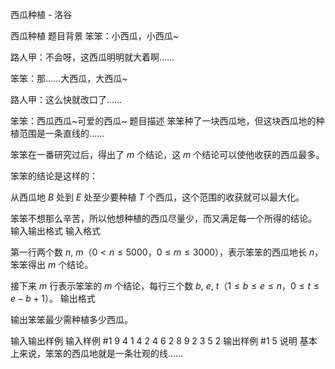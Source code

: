 



西瓜种植 - 洛谷














西瓜种植
题目背景
笨笨：小西瓜，小西瓜~

路人甲：不会呀，这西瓜明明就大着啊……

笨笨：那……大西瓜，大西瓜~

路人甲：这么快就改口了……

笨笨：西瓜西瓜~可爱的西瓜~
题目描述
  笨笨种了一块西瓜地，但这块西瓜地的种植范围是一条直线的……
  
  笨笨在一番研究过后，得出了 $m$ 个结论，这 $m$ 个结论可以使他收获的西瓜最多。
  
  笨笨的结论是这样的：
  
  从西瓜地 $B$ 处到 $E$ 处至少要种植 $T$ 个西瓜，这个范围的收获就可以最大化。
  
  笨笨不想那么辛苦，所以他想种植的西瓜尽量少，而又满足每一个所得的结论。
输入输出格式
输入格式

第一行两个数 $n$, $m$（$0<n \le 5000$，$0 \le m\le 3000$），表示笨笨的西瓜地长 $n$，笨笨得出 $m$ 个结论。

接下来 $m$ 行表示笨笨的 $m$ 个结论，每行三个数 $b$, $e$, $t$（$1 \le b\le e\le n$，$0 \le t\le e-b+1$）。
输出格式

输出笨笨最少需种植多少西瓜。

输入输出样例
输入样例 #1
9 4
1 4 2
4 6 2
8 9 2
3 5 2
输出样例 #1
5
说明
基本上来说，笨笨的西瓜地就是一条壮观的线……






